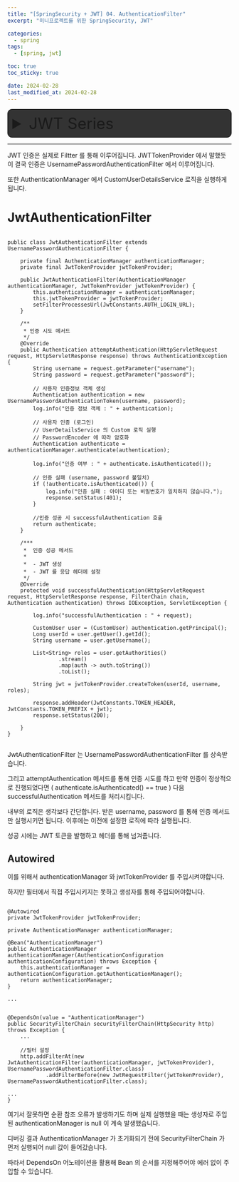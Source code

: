 ```yaml
---
title: "[SpringSecurity + JWT] 04. AuthenticationFilter"
excerpt: "미니프로젝트를 위한 SpringSecurity, JWT"

categories:
  - spring
tags:
  - [spring, jwt]

toc: true
toc_sticky: true

date: 2024-02-28
last_modified_at: 2024-02-28
---
```


<details markdown="1" style="border: 1px solid black; padding: 10px; background-color: #333333; border-radius: 10px;">
  <summary style="font-size: 35px;">JWT Series</summary>
  <div>
    <li>
        <a href="https://min9805.github.io/spring/SpringSecurity-JWT1/">[SpringSecurity + JWT] 01. JWT?</a>
    </li>
        <li>
        <a href="https://min9805.github.io/spring/SpringSecurity-JWT2/">[SpringSecurity + JWT] 02. CustomUserDetails</a>
    </li>
        <li>
        <a href="https://min9805.github.io/spring/SpringSecurity-JWT3/">[SpringSecurity + JWT] 03. JWTTokenProvider</a>
    </li>
        <li>
        <a href="https://min9805.github.io/spring/SpringSecurity-JWT4/">[SpringSecurity + JWT] 04. AuthenticationFilter</a>
    </li>
        <li>
        <a href="https://min9805.github.io/spring/SpringSecurity-JWT5/">[SpringSecurity + JWT] 05. Kotlin Code</a>
    </li>
        <li>
        <a href="https://min9805.github.io/spring/SpringSecurity-JWT6/">[SpringSecurity + JWT] 06. BaseResponse, ExceptionHandler</a>
    </li>
  </div>
</details>


----
JWT 인증은 실제로 Filtter 를 통해 이루어집니다. 
JWTTokenProvider 에서 말했듯이 결국 인증은 UsernamePasswordAuthenticationFilter 에서 이루어집니다.

또한 AuthenticationManager 에서 CustomUserDetailsService 로직을 실행하게 됩니다.

# JwtAuthenticationFilter

```

public class JwtAuthenticationFilter extends UsernamePasswordAuthenticationFilter {

    private final AuthenticationManager authenticationManager;
    private final JwtTokenProvider jwtTokenProvider;

    public JwtAuthenticationFilter(AuthenticationManager authenticationManager, JwtTokenProvider jwtTokenProvider) {
        this.authenticationManager = authenticationManager;
        this.jwtTokenProvider = jwtTokenProvider;
        setFilterProcessesUrl(JwtConstants.AUTH_LOGIN_URL);
    }

    /**
     * 인증 시도 메서드
     */
    @Override
    public Authentication attemptAuthentication(HttpServletRequest request, HttpServletResponse response) throws AuthenticationException {
        String username = request.getParameter("username");
        String password = request.getParameter("password");

        // 사용자 인증정보 객체 생성
        Authentication authentication = new UsernamePasswordAuthenticationToken(username, password);
        log.info("인증 정보 객체 : " + authentication);

        // 사용자 인증 (로그인)
        // UserDetailsService 의 Custom 로직 실행
        // PasswordEncoder 에 따라 암호화
        Authentication authenticate = authenticationManager.authenticate(authentication);

        log.info("인증 여부 : " + authenticate.isAuthenticated());

        // 인증 실패 (username, password 불일치)
        if (!authenticate.isAuthenticated()) {
            log.info("인증 실패 : 아이디 또는 비밀번호가 일치하지 않습니다.");
            response.setStatus(401);
        }

        //인증 성공 시 successfulAuthentication 호출
        return authenticate;
    }

    /***
     *  인증 성공 메서드
     *
     *  - JWT 생성
     *  - JWT 를 응답 헤더에 설정
     */
    @Override
    protected void successfulAuthentication(HttpServletRequest request, HttpServletResponse response, FilterChain chain, Authentication authentication) throws IOException, ServletException {

        log.info("successfulAuthentication : " + request);

        CustomUser user = (CustomUser) authentication.getPrincipal();
        Long userId = user.getUser().getId();
        String username = user.getUsername();

        List<String> roles = user.getAuthorities()
                .stream()
                .map(auth -> auth.toString())
                .toList();

        String jwt = jwtTokenProvider.createToken(userId, username, roles);

        response.addHeader(JwtConstants.TOKEN_HEADER, JwtConstants.TOKEN_PREFIX + jwt);
        response.setStatus(200);

    }
}


```

JwtAuthenticationFilter 는 UsernamePasswordAuthenticationFilter 를 상속받습니다. 

그리고 attemptAuthentication 메서드를 통해 인증 시도를 하고 만약 인증이 정상적으로 진행되었다면 ( authenticate.isAuthenticated() == true ) 다음 successfulAuthentication 메서드를 처리시킵니다. 

내부의 로직은 생각보다 간단합니다. 받은 username, password 를 통해 인증 메서드만 실행시키면 됩니다. 이후에는 이전에 설정한 로직에 따라 실행됩니다. 

성공 시에는 JWT 토큰을 발행하고 헤더를 통해 넘겨줍니다.

## Autowired

이를 위해서 authenticationManager 와 jwtTokenProvider 를 주입시켜야합니다.

하지만 필터에서 직접 주입시키지는 못하고 생성자를 통해 주입되어야합니다. 

```

@Autowired
private JwtTokenProvider jwtTokenProvider;

private AuthenticationManager authenticationManager;

@Bean("AuthenticationManager")
public AuthenticationManager authenticationManager(AuthenticationConfiguration authenticationConfiguration) throws Exception {
    this.authenticationManager = authenticationConfiguration.getAuthenticationManager();
    return authenticationManager;
}

...


@DependsOn(value = "AuthenticationManager")
public SecurityFilterChain securityFilterChain(HttpSecurity http) throws Exception {
    ...

    //필터 설정
    http.addFilterAt(new JwtAuthenticationFilter(authenticationManager, jwtTokenProvider), UsernamePasswordAuthenticationFilter.class)
            .addFilterBefore(new JwtRequestFilter(jwtTokenProvider), UsernamePasswordAuthenticationFilter.class);

...
}

```

여기서 잘못하면 순환 참조 오류가 발생하기도 하며 실제 실행했을 때는 생성자로 주입된 authenticationManager is null 이 계속 발생했습니다.

디버깅 결과 AuthenticationManager 가 초기화되기 전에 SecurityFilterChain 가 먼저 실행되어 null 값이 들어갔습니다.

따라서 DependsOn 어노테이션을 활용해 Bean 의 순서를 지정해주어야 에러 없이 주입할 수 있습니다. 